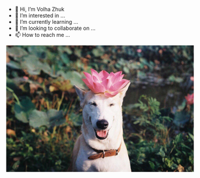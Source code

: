 - 👋 Hi, I’m Volha Zhuk
- 👀 I’m interested in ...
- 🌱 I’m currently learning ...
- 💞️ I’m looking to collaborate on ...
- 📫 How to reach me ...

<!---
olyzhuk/olyzhuk is a ✨ special ✨ repository because its `README.md` (this file) appears on your GitHub profile.
You can click the Preview link to take a look at your changes.
--->

![Image alt](https://github.com/olyzhuk/olyzhuk/blob/main/lotos%20doggie.jpg)
